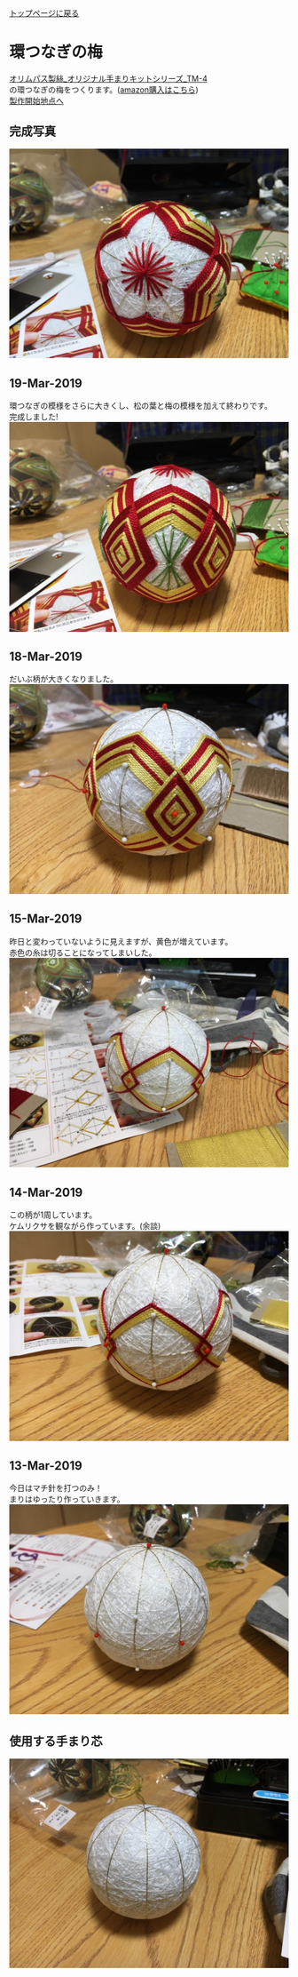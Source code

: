 [トップページに戻る](./../README.md#temari-craft)

# 環つなぎの梅
[オリムパス製絲_オリジナル手まりキットシリーズ_TM-4](https://www.olympus-thread.com/lineup/handicraftkit/threadball/threadballkit/4971451625042.html/)  
の環つなぎの梅をつくります。([amazon購入はこちら](https://www.amazon.co.jp/dp/B002KLUOWG/ref=asc_df_B002KLUOWG2599934/?tag=jpgo-22&creative=9303&creativeASIN=B002KLUOWG&linkCode=df0&hvadid=218144493981&hvpos=1o2&hvnetw=g&hvrand=15627880556895059398&hvpone=&hvptwo=&hvqmt=&hvdev=c&hvdvcmdl=&hvlocint=&hvlocphy=1009298&hvtargid=pla-439585006766&th=1&psc=1))  
[製作開始地点へ](#%E4%BD%BF%E7%94%A8%E3%81%99%E3%82%8B%E6%89%8B%E3%81%BE%E3%82%8A%E8%8A%AF)  

## 完成写真  
![2nd_after](https://github.com/Masaki-Okuyama/Temari-craft/blob/images/2nd_after.jpg)

## 19-Mar-2019
環つなぎの模様をさらに大きくし、松の葉と梅の模様を加えて終わりです。  
完成しました!  
![20190319](https://github.com/Masaki-Okuyama/Temari-craft/blob/images/20190319.jpg)

## 18-Mar-2019
だいぶ柄が大きくなりました。  
![20190318](https://github.com/Masaki-Okuyama/Temari-craft/blob/images/20190318.jpg)

## 15-Mar-2019
昨日と変わっていないように見えますが、黄色が増えています。  
赤色の糸は切ることになってしまいした。  
![20190315](https://github.com/Masaki-Okuyama/Temari-craft/blob/images/20190315.jpg)

## 14-Mar-2019
この柄が1周しています。  
ケムリクサを観ながら作っています。(余談)  
![20190314](https://github.com/Masaki-Okuyama/Temari-craft/blob/images/20190314.jpg)

## 13-Mar-2019
今日はマチ針を打つのみ！  
まりはゆったり作っていきます。
![20190313](https://github.com/Masaki-Okuyama/Temari-craft/blob/images/20190313.jpg)

## 使用する手まり芯
![2nd_before](https://github.com/Masaki-Okuyama/Temari-craft/blob/images/2nd_before.jpg)
